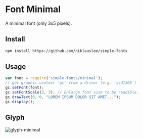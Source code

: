# Font Minimal

A minimal font (only 3x5 pixels).

## Install

```sh
npm install https://github.com/niklauslee/simple-fonts
```

## Usage
 
```js
var font = require('simple-fonts/minimal');
// get graphic context 'gc' from a driver (e.g. 'ssd1306')
gc.setFont(font);
gc.setFontScale(3, 3); // Enlarge font size to be readible.
gc.drawText(0, 0, "LOREM IPSUM DOLOR SIT AMET...");
gc.display();
```
 
## Glyph

![glyph-minimal](https://github.com/niklauslee/simple-fonts/blob/main/glyph-minimal.jpeg?raw=true)

